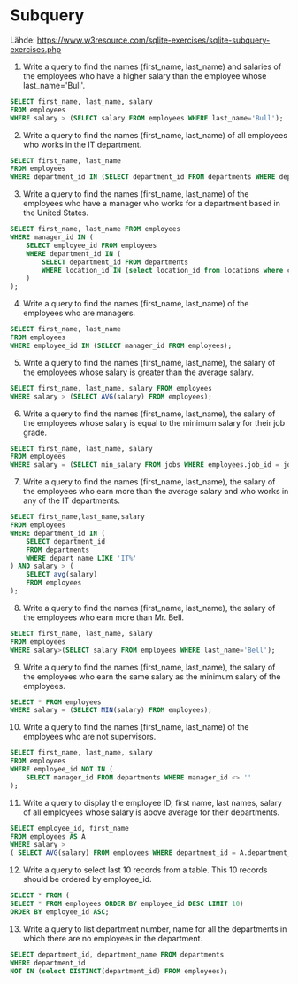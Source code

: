 # Subquery

Lähde: https://www.w3resource.com/sqlite-exercises/sqlite-subquery-exercises.php

1. Write a query to find the names (first_name, last_name) and salaries of the employees who have a higher salary than the employee whose last_name='Bull'.
```SQL
SELECT first_name, last_name, salary 
FROM employees 
WHERE salary > (SELECT salary FROM employees WHERE last_name='Bull');
```


2. Write a query to find the names (first_name, last_name) of all employees who works in the IT department.
```SQL
SELECT first_name, last_name 
FROM employees 
WHERE department_id IN (SELECT department_id FROM departments WHERE depart_name='IT');
```


3. Write a query to find the names (first_name, last_name) of the employees who have a manager who works for a department based in the United States.
```SQL
SELECT first_name, last_name FROM employees 
WHERE manager_id IN (
    SELECT employee_id FROM employees 
    WHERE department_id IN (
        SELECT department_id FROM departments 
        WHERE location_id IN (select location_id from locations where country_id='US')
    )
);
```


4. Write a query to find the names (first_name, last_name) of the employees who are managers.
```SQL
SELECT first_name, last_name 
FROM employees 
WHERE employee_id IN (SELECT manager_id FROM employees);
```


5. Write a query to find the names (first_name, last_name), the salary of the employees whose salary is greater than the average salary.
```SQL
SELECT first_name, last_name, salary FROM employees 
WHERE salary > (SELECT AVG(salary) FROM employees);
```


6. Write a query to find the names (first_name, last_name), the salary of the employees whose salary is equal to the minimum salary for their job grade.
```SQL
SELECT first_name, last_name, salary 
FROM employees 
WHERE salary = (SELECT min_salary FROM jobs WHERE employees.job_id = jobs.job_id);
```


7.  Write a query to find the names (first_name, last_name), the salary of the employees who earn more than the average salary and who works in any of the IT departments.
```SQL
SELECT first_name,last_name,salary 
FROM employees
WHERE department_id IN (
    SELECT department_id
    FROM departments
    WHERE depart_name LIKE 'IT%'
) AND salary > (
    SELECT avg(salary)
    FROM employees
);
```


8.  Write a query to find the names (first_name, last_name), the salary of the employees who earn more than Mr. Bell.
```SQL
SELECT first_name, last_name, salary
FROM employees
WHERE salary>(SELECT salary FROM employees WHERE last_name='Bell');
```


9.  Write a query to find the names (first_name, last_name), the salary of the employees who earn the same salary as the minimum salary of the employees.
```SQL
SELECT * FROM employees 
WHERE salary = (SELECT MIN(salary) FROM employees);
```


10.  Write a query to find the names (first_name, last_name) of the employees who are not supervisors.
```SQL
SELECT first_name, last_name, salary 
FROM employees 
WHERE employee_id NOT IN (
    SELECT manager_id FROM departments WHERE manager_id <> ''
);
```


11.  Write a query to display the employee ID, first name, last names, salary of all employees whose salary is above average for their departments.
```SQL
SELECT employee_id, first_name 
FROM employees AS A 
WHERE salary > 
( SELECT AVG(salary) FROM employees WHERE department_id = A.department_id);
```


12.  Write a query to select last 10 records from a table. This 10 records should be ordered by employee_id.
```SQL
SELECT * FROM (
SELECT * FROM employees ORDER BY employee_id DESC LIMIT 10)
ORDER BY employee_id ASC;
```


13.  Write a query to list department number, name for all the departments in which there are no employees in the department.
```SQL
SELECT department_id, department_name FROM departments 
WHERE department_id 
NOT IN (select DISTINCT(department_id) FROM employees);
```
